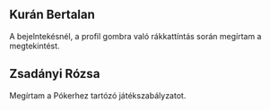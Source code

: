 ## Kurán Bertalan
A bejelntekésnél, a profil gombra való rákkattíntás során megírtam a megtekintést.

## Zsadányi Rózsa
Megírtam a Pókerhez tartózó játékszabályzatot.
